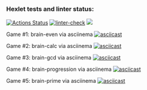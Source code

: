 ### Hexlet tests and linter status:
[![Actions Status](https://github.com/M4XPRD/frontend-project-lvl1/workflows/hexlet-check/badge.svg)](https://github.com/M4XPRD/frontend-project-lvl1/actions)
[![linter-check](https://github.com/M4XPRD/frontend-project-lvl1/actions/workflows/linter-check.yml/badge.svg)](https://github.com/M4XPRD/frontend-project-lvl1/actions/workflows/linter-check.yml)
<a href="https://codeclimate.com/github/codeclimate/codeclimate/maintainability"><img src="https://api.codeclimate.com/v1/badges/a99a88d28ad37a79dbf6/maintainability" /></a>

Game #1: brain-even via asciinema [![asciicast](https://asciinema.org/a/444554.svg)](https://asciinema.org/a/444554)

Game #2: brain-calc via asciinema [![asciicast](https://asciinema.org/a/445228.svg)](https://asciinema.org/a/445228)

Game #3: brain-gcd via asciinema [![asciicast](https://asciinema.org/a/445356.svg)](https://asciinema.org/a/445356)

Game #4: brain-progression via asciinema [![asciicast](https://asciinema.org/a/446259.svg)](https://asciinema.org/a/446259)

Game #5: brain-prime via asciinema [![asciicast](https://asciinema.org/a/446284.svg)](https://asciinema.org/a/446284)
